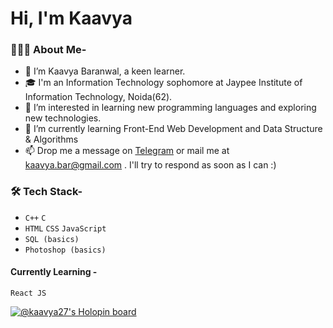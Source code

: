 # Hi, I'm Kaavya #
### 👨🏻‍💻 About Me- ###
- 👋 I’m Kaavya Baranwal, a keen learner.
- 🎓 I'm an Information Technology sophomore at Jaypee Institute of Information Technology, Noida(62).
- 👀 I’m interested in learning new programming languages and exploring new technologies.
- 🌱 I’m currently learning Front-End Web Development and Data Structure & Algorithms
- 📫 Drop me a message on [Telegram](https://t.me/kaavya_baranwal) or mail me at kaavya.bar@gmail.com . I'll try to respond as soon as I can :)
### 🛠 Tech Stack- ###
- `C++`  `C`
- `HTML`  `CSS` `JavaScript`
- `SQL (basics)`
- `Photoshop (basics)`
#### Currently Learning - 
`React JS`
<!-- - 📫 How to reach me ...
 -->
<!---
kaavyabaranwal/kaavyabaranwal is a ✨ special ✨ repository because its `README.md` (this file) appears on your GitHub profile.
You can click the Preview link to take a look at your changes.
--->

[![@kaavya27's Holopin board](https://holopin.me/kaavya27)](https://holopin.io/@kaavya27)
